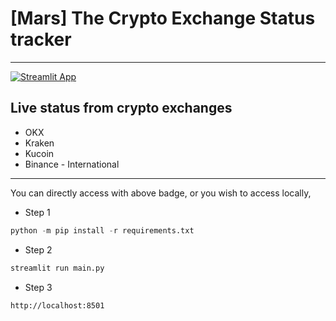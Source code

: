 # [Mars] The Crypto Exchange Status tracker
---
[![Streamlit App](https://static.streamlit.io/badges/streamlit_badge_black_white.svg)](https://crypto-exchange-status.streamlit.app/)

## Live status from crypto exchanges
- OKX
- Kraken
- Kucoin
- Binance - International

---
You can directly access with above badge, or you wish to access locally,
- Step 1
```python
python -m pip install -r requirements.txt
```
- Step 2
```python
streamlit run main.py
```
- Step 3
```plaintext
http://localhost:8501
```

